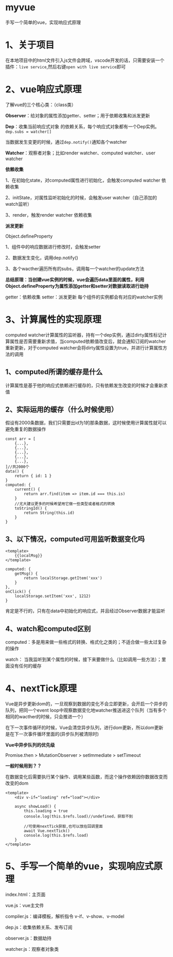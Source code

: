 # myvue
手写一个简单的vue，实现响应式原理


# 1、关于项目
在本地项目中的html文件引入js文件会跨域，vscode开发的话，只需要安装一个插件：`live service`,然后右键`open with live service`即可


# 2、vue响应式原理

了解vue的三个核心类：（class类）

**Observer**：给对象的属性添加getter、setter；用于依赖收集和派发更新

**Dep**：收集当前响应式对象 的依赖关系，每个响应式对象都有一个Dep实例。`dep.subs = watcher[]`

​			当数据发生变更的时候，通过`dep.notify()`通知各个watcher

**Watcher**：观察者对象；比如render watcher、computed watcher、user watcher



**依赖收集**

1、在初始化state，对computed属性进行初始化，会触发computed watcher 依赖收集

2、initState，对属性监听初始化的时候，会触发user watcher（自己添加的watch监听）

3、render，触发render watcher  依赖收集



**派发更新**

Object.defineProperty

1、组件中的响应数据进行修改时，会触发setter

2、数据发生变化，调用dep.notify()

3、各个wacther遍历所有的subs，调用每一个watcher的update方法



**总结原理**：**当创建vue实例的时候，vue会遍历data里面的属性，利用Object.defineProperty为属性添加getter和setter对数据读取进行劫持**

getter：依赖收集            setter：派发更新             每个组件的实例都会有对应的watcher实例



# 3、计算属性的实现原理

computed watcher计算属性的监听器，持有一个dep实例，通过dirty属性标记计算属性是否需要重新求值，当computed依赖值改变后，就会通知订阅的watcher重新更新，对于computed watcher会将dirty属性设置为true，并进行计算属性方法的调用



## 1、computed所谓的缓存是什么

计算属性是基于他的响应式依赖进行缓存的，只有依赖发生改变的时候才会重新求值



## 2、实际运用的缓存（什么时候使用）

假设有2000条数据，我们只需要出id为1的那条数据，这时候使用计算属性就可以避免重复的数据操作

```
const arr = [
	{...},
	{...},
	{...},
	{...},
	{...},
]//共2000个
data() {
	return { id: 1 }
}
computed: {
	current() {
		return arr.find(item => item.id === this.is)
	}
	//尤大建议更多的时候希望用它做一些类型或者格式的转换
	toStringId() {
		return String(this.id)
	}
}
```



## 3、以下情况，computed可用监听数据变化吗

```
<template>
	{{localMsg}}
</template>

computed: {
	getMsg() {
		return localStorage.getItem('xxx')
	}
},
onClick() {
	localStorage.setItem('xxx', 1212)
}
```

肯定是不行的，只有在data中初始化的响应式，并且经过Observer数据才能监听



## 4、watch和computed区别



computed：多是用来做一些格式的转换、格式化之类的；不适合做一些太过复杂的操作

watch： 当我监听到某个属性的时候，接下来要做什么（比如调用一些方法）；里面没有任何的缓存



# 4、nextTick原理



Vue是异步更新dom的，一旦观察到数据的变化不会立即更新，会开启一个异步的队列，把同一个event loop中观察数据变化地watcher推送进这个队列（当有多个相同的wacther的时候，只会推进一个）

在下一次事件循环的时候，Vue会清空异步队列，进行dom更新，所以dom更新是在下一次事件循环里面的(异步队列被清除时)

**Vue中异步队列的优先级**

Promise.then     >      MutationObserver      >       setImmediate        >        setTimeout



**一般时候用到？？**

在数据变化后需要执行某个操作、调用某些函数，而这个操作依赖因你数据改变而改变的dom

```
<template>
	<div v-if="loading" ref="load"></div>
	
	async showLoad() {
		this.loading = true
		console.log(this.$refs.load)//undefined，获取不到
		
		//可使用nextTick获取,也可以放在回调里面
		await Vue.nextTick()
		console.log(this.$refs.load)
	}
</template>
```



# 5、手写一个简单的vue，实现响应式原理



index.html：主页面

vue.js：vue主文件

compiler.js：编译模板，解析指令   v-if、v-show、v-model

dep.js：收集依赖关系、发布订阅

observer.js：数据劫持

watcher.js：观察者对象类

